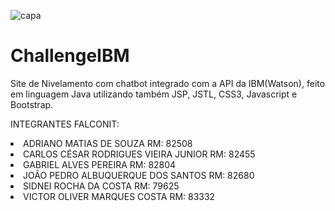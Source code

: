 ![capa](https://user-images.githubusercontent.com/47859496/60742007-f0041200-9f41-11e9-8231-8ec07910498a.png)
# ChallengeIBM
Site de Nivelamento com chatbot integrado com a API da IBM(Watson), feito em linguagem Java utilizando também JSP, JSTL, CSS3, Javascript e Bootstrap.

INTEGRANTES FALCONIT:
<li>ADRIANO MATIAS DE SOUZA 				          RM: 82508</li>
<li>CARLOS CÉSAR RODRIGUES VIEIRA JUNIOR      RM: 82455</li>
<li>GABRIEL ALVES PEREIRA				              RM: 82804</li>
<li>JOÃO PEDRO ALBUQUERQUE DOS SANTOS 	      RM: 82680</li>
<li>SIDNEI ROCHA DA COSTA 				            RM: 79625</li>
<li>VICTOR OLIVER MARQUES COSTA 			        RM: 83332</li>
